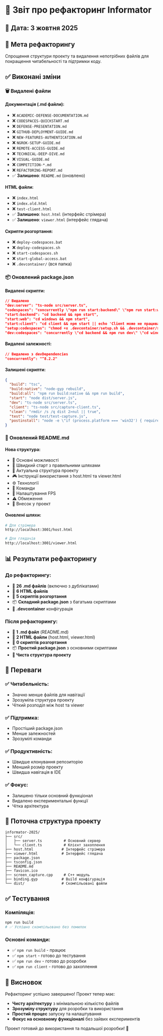 # 🔧 Звіт про рефакторинг Informator

## 📅 Дата: 3 жовтня 2025

## 🎯 Мета рефакторингу
Спрощення структури проекту та видалення непотрібних файлів для покращення читабельності та підтримки коду.

## ✅ Виконані зміни

### 🗑️ Видалені файли

#### Документація (.md файли):
- ❌ `ACADEMIC-DEFENSE-DOCUMENTATION.md`
- ❌ `CODESPACES-QUICKSTART.md` 
- ❌ `DEFENSE-PRESENTATION.md`
- ❌ `GITHUB-DEPLOYMENT-GUIDE.md`
- ❌ `NEW-FEATURES-AUTHENTICATION.md`
- ❌ `NGROK-SETUP-GUIDE.md`
- ❌ `REMOTE-ACCESS-GUIDE.md`
- ❌ `TECHNICAL-DEEP-DIVE.md`
- ❌ `VISUAL-GUIDE.md`
- ❌ `COMPETITION-*.md`
- ❌ `REFACTORING-REPORT.md`
- ✅ **Залишено**: `README.md` (оновлено)

#### HTML файли:
- ❌ `index.html`
- ❌ `index.old.html`
- ❌ `test-client.html`
- ✅ **Залишено**: `host.html` (інтерфейс стрімера)
- ✅ **Залишено**: `viewer.html` (інтерфейс глядача)

#### Скрипти розгортання:
- ❌ `deploy-codespaces.bat`
- ❌ `deploy-codespaces.sh`
- ❌ `start-codespaces.sh`
- ❌ `start-global-access.bat`
- ❌ `.devcontainer/` (вся папка)

### 📦 Оновлений package.json

#### Видалені скрипти:
```json
// Видалено
"dev:server": "ts-node src/server.ts",
"codespaces": "concurrently \"npm run start:backend\" \"npm run start:web\" \"npm run start:client\"",
"start:backend": "cd backend && npm start",
"start:web": "cd windows && npm start", 
"start:client": "cd client && npm start || echo 'Client може не працювати в Linux Codespace'",
"setup:codespaces": "chmod +x .devcontainer/setup.sh && .devcontainer/setup.sh",
"dev:codespaces": "concurrently \"cd backend && npm run dev\" \"cd windows && npm run dev\" --names \"API,WEB\" --prefix-colors \"blue,green\""
```

#### Видалені залежності:
```json
// Видалено з devDependencies
"concurrently": "^8.2.2"
```

#### Залишені скрипти:
```json
{
  "build": "tsc",
  "build:native": "node-gyp rebuild", 
  "build:all": "npm run build:native && npm run build",
  "start": "node dist/server.js",
  "dev": "ts-node src/server.ts",
  "client": "ts-node src/capture-client.ts",
  "clean": "rmdir /s /q dist 2>nul || true",
  "test": "node test/test-capture.js",
  "postinstall": "node -e \"if (process.platform === 'win32') { require('child_process').execSync('npm run build:native', {stdio: 'inherit'}) }\""
}
```

### 📝 Оновлений README.md

#### Нова структура:
- 🎯 Основні можливості
- 🚀 Швидкий старт з правильними шляхами
- 📁 Актуальна структура проекту
- 🎮 Інструкції використання з host.html та viewer.html
- ⚙️ Технології
- 📝 Команди
- 🎯 Налаштування FPS
- ⚠️ Обмеження
- 🤝 Внесок у проект

#### Оновлені шляхи:
```bash
# Для стрімера
http://localhost:3001/host.html

# Для глядачів  
http://localhost:3001/viewer.html
```

## 📊 Результати рефакторингу

### До рефакторингу:
- 📄 **26 .md файлів** (включно з дублікатами)
- 📄 **6 HTML файлів** 
- 📄 **5 скриптів розгортання**
- 📦 **Складний package.json** з багатьма скриптами
- 📁 **.devcontainer** конфігурація

### Після рефакторингу:
- 📄 **1 .md файл** (README.md)
- 📄 **2 HTML файли** (host.html, viewer.html)
- 📄 **0 скриптів розгортання**
- 📦 **Простий package.json** з основними скриптами
- 📁 **Чиста структура проекту**

## 🎯 Переваги

### ✅ Читабельність:
- Значно менше файлів для навігації
- Зрозуміла структура проекту
- Чіткий розподіл між host та viewer

### ✅ Підтримка:
- Простіший package.json
- Менше залежностей
- Зрозумілі команди

### ✅ Продуктивність:
- Швидше клонування репозиторію
- Менший розмір проекту
- Швидша навігація в IDE

### ✅ Фокус:
- Залишено тільки основний функціонал
- Видалено експериментальні функції
- Чітка архітектура

## 🚀 Поточна структура проекту

```
informator-2025/
├── src/
│   ├── server.ts          # Основний сервер
│   └── client.ts          # Клієнт захоплення
├── host.html             # Інтерфейс стрімера
├── viewer.html           # Інтерфейс глядача
├── package.json
├── tsconfig.json
├── README.md
├── favicon.ico
├── screen_capture.cpp     # C++ модуль
├── binding.gyp           # Build конфігурація
└── dist/                 # Скомпільовані файли
```

## ✅ Тестування

### Компіляція:
```bash
npm run build
# ✅ Успішно скомпільовано без помилок
```

### Основні команди:
- ✅ `npm run build` - працює
- ✅ `npm start` - готово до тестування
- ✅ `npm run dev` - готово до розробки
- ✅ `npm run client` - готово до захоплення

## 🎉 Висновок

Рефакторинг успішно завершено! Проект тепер має:
- **Чисту архітектуру** з мінімальною кількістю файлів
- **Зрозумілу структуру** для розробки та використання  
- **Простий процес** запуску та налаштування
- **Фокус на основному функціоналі** без зайвих експериментів

Проект готовий до використання та подальшої розробки! 🚀